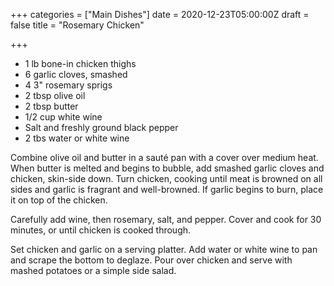 +++
categories = ["Main Dishes"]
date = 2020-12-23T05:00:00Z
draft = false
title = "Rosemary Chicken"

+++
* 1 lb bone-in chicken thighs 
* 6 garlic cloves, smashed 
* 4 3" rosemary sprigs 
* 2 tbsp olive oil 
* 2 tbsp butter 
* 1/2 cup white wine 
* Salt and freshly ground black pepper 
* 2 tbs water or white wine

Combine olive oil and butter in a sauté pan with a cover over medium heat. When butter is melted and begins to bubble, add smashed garlic cloves and chicken, skin-side down. Turn chicken, cooking until meat is browned on all sides and garlic is fragrant and well-browned. If garlic begins to burn, place it on top of the chicken. 

Carefully add wine, then rosemary, salt, and pepper. Cover and cook for 30 minutes, or until chicken is cooked through. 

Set chicken and garlic on a serving platter. Add water or white wine to pan and scrape the bottom to deglaze. Pour over chicken and serve with mashed potatoes or a simple side salad.